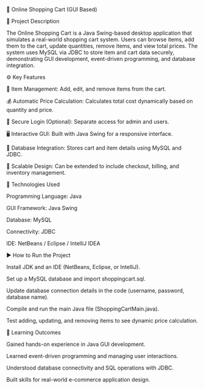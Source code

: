 🛒 Online Shopping Cart (GUI Based)

📘 Project Description

The Online Shopping Cart is a Java Swing-based desktop application that simulates a real-world shopping cart system.
Users can browse items, add them to the cart, update quantities, remove items, and view total prices. The system uses MySQL via JDBC to store item and cart data securely, demonstrating GUI development, event-driven programming, and database integration.


⚙️ Key Features

🛒 Item Management: Add, edit, and remove items from the cart.

💰 Automatic Price Calculation: Calculates total cost dynamically based on quantity and price.

🔐 Secure Login (Optional): Separate access for admin and users.

🖥️ Interactive GUI: Built with Java Swing for a responsive interface.

💾 Database Integration: Stores cart and item details using MySQL and JDBC.

🧩 Scalable Design: Can be extended to include checkout, billing, and inventory management.


🧰 Technologies Used

Programming Language: Java

GUI Framework: Java Swing

Database: MySQL

Connectivity: JDBC

IDE: NetBeans / Eclipse / IntelliJ IDEA

▶️ How to Run the Project


Install JDK and an IDE (NetBeans, Eclipse, or IntelliJ).

Set up a MySQL database and import shoppingcart.sql.

Update database connection details in the code (username, password, database name).

Compile and run the main Java file (ShoppingCartMain.java).

Test adding, updating, and removing items to see dynamic price calculation.

🎯 Learning Outcomes


Gained hands-on experience in Java GUI development.

Learned event-driven programming and managing user interactions.

Understood database connectivity and SQL operations with JDBC.

Built skills for real-world e-commerce application design.
